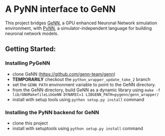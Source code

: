 # A PyNN interface to GeNN
This project bridges [GeNN](http://genn-team.github.io/genn/), a GPU enhanced Neuronal Network simulation environment, with [PyNN](https://pypi.org/project/PyNN/), a simulator-independent language for building neuronal network models.

## Getting Started:
### Installing PyGeNN
 - clone GeNN (https://github.com/genn-team/genn)
 - **TEMPORARILY** checkout the ``python_wrapper_update_take_2`` branch
 - set the ``GENN_PATH`` environment variable to point to the GeNN directory.
 - from the GeNN directory, build GeNN as a dynamic library using ``make -f lib/GNUMakefileLibGeNN DYNAMIC=1 LIBGENN_PATH=pygenn/genn_wrapper/``
 - install with setup tools using ``python setup.py install`` command
 
### Installing the PyNN backend for GeNN
 - clone this project
 - install with setuptools using ``python setup.py install`` command
